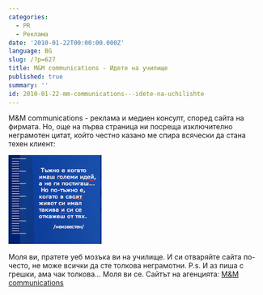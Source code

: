 ```yaml
---
categories:
  - PR
  - Реклама
date: '2010-01-22T00:00:00.000Z'
language: BG
slug: /?p=627
title: M&M communications - Идете на училище
published: true
summary: ''
id: 2010-01-22-mm-communications---idete-na-uchilishte
---
```


M&M communications - реклама и медиен консулт, според сайта на фирмата. Но, още на първа страница ни посреща изключително неграмотен цитат, който честно казано ме спира всячески да стана техен клиент: 

![](https://raw.githubusercontent.com/kirilchristov/blog_images/main/2010/01/mm.jpg)

 Моля ви, пратете уеб мозъка ви на училище. И си отваряйте сайта по-често, не може всички да сте толкова неграмотни. P.s. И аз пиша с грешки, ама чак толкова... Моля ви се. Сайтът на агенцията: [M&M communications](http://www.agencymm.com/bg/main.htm)
